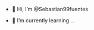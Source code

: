- 👋 Hi, I’m @Sebastian99fuentes

- 🌱 I’m currently learning ...


<!---
Sebastian99fuentes/Sebastian99fuentes is a ✨ special ✨ repository because its `README.md` (this file) appears on your GitHub profile.
You can click the Preview link to take a look at your changes.


https://learngitbranching.js.org/?locale=es_ES
--->
